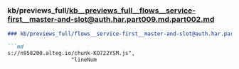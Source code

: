 ### kb/previews_full/kb__previews_full__flows__service-first__master-and-slot@auth.har.part009.md.part002.md

```md
### kb/previews_full/flows__service-first__master-and-slot@auth.har.part009.md (part 002)

```md
s://n958200.alteg.io/chunk-KO722YSM.js",
                    "lineNum
```

```

```
